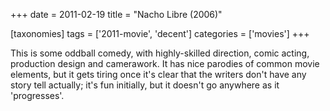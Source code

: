 +++
date = 2011-02-19
title = "Nacho Libre (2006)"

[taxonomies]
tags = ['2011-movie', 'decent']
categories = ['movies']
+++

This is some oddball comedy, with highly-skilled direction, comic
acting, production design and camerawork. It has nice parodies of common
movie elements, but it gets tiring once it\'s clear that the writers
don\'t have any story tell actually; it\'s fun initially, but it
doesn\'t go anywhere as it \'progresses\'.
